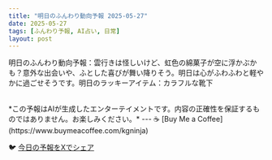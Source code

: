 ```yaml
---
title: "明日のふんわり動向予報 2025-05-27"
date: 2025-05-27
tags: [ふんわり予報, AI占い, 日常]
layout: post
---
```


明日のふんわり動向予報：雲行きは怪しいけど、虹色の綿菓子が空に浮かぶかも？意外な出会いや、ふとした喜びが舞い降りそう。明日は心がふわふわと軽やかに過ごせそうです。明日のラッキーアイテム：カラフルな靴下

<br>
*この予報はAIが生成したエンターテイメントです。内容の正確性を保証するものではありません。お楽しみください。*
---
☕️ [Buy Me a Coffee](https://www.buymeacoffee.com/kgninja)

🐦 [今日の予報をXでシェア](https://twitter.com/intent/tweet?text=%E6%98%8E%E6%97%A5%E3%81%AE%E3%81%B5%E3%82%93%E3%82%8F%E3%82%8A%E4%BA%88%E5%A0%B1%3A%20%E3%80%8C%E6%98%8E%E6%97%A5%E3%81%AE%E3%81%B5%E3%82%93%E3%82%8F%E3%82%8A%E5%8B%95%E5%90%91%E4%BA%88%E5%A0%B1%EF%BC%9A%E9%9B%B2%E8%A1%8C%E3%81%8D%E3%81%AF%E6%80%AA%E3%81%97%E3%81%84%E3%81%91%E3%81%A9%E3%80%81%E8%99%B9%E8%89%B2%E3%81%AE%E7%B6%BF%E8%8F%93%E5%AD%90%E3%81%8C%E7%A9%BA%E3%81%AB%E6%B5%AE%E3%81%8B%E3%81%B6%E3%81%8B%E3%82%82%EF%BC%9F%E6%84%8F%E5%A4%96%E3%81%AA%E5%87%BA%E4%BC%9A%E3%81%84%E3%82%84%E3%80%81%E3%81%B5%E3%81%A8%E3%81%97%E3%81%9F%E5%96%9C%E3%81%B3%E3%81%8C%E8%88%9E%E3%81%84%E9%99%8D%E3%82%8A%E3%81%9D%E3%81%86%E3%80%82%E3%80%8D%E7%B6%9A%E3%81%8D%E3%81%AF%E3%83%96%E3%83%AD%E3%82%B0%E3%81%A7%EF%BC%81%20%F0%9F%91%87&url=https%3A%2F%2Fkg-ninja.github.io%2FFunwari-Forecast-Blog%2F2025%2F05%2F27%2Ffunwari-forecast.html) 